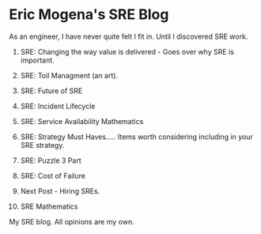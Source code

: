 # Eric Mogena's SRE Blog

As an engineer, I have never quite felt I fit in. Until I discovered SRE work.

1. SRE: Changing the way value is delivered - Goes over why SRE is important.
2. SRE: Toil Managment (an art).
3. SRE: Future of SRE
4. SRE: Incident Lifecycle
5. SRE: Service Availability Mathematics
6. SRE: Strategy Must Haves..... Items worth considering including in your SRE strategy.
7. SRE: Puzzle 3 Part
8. SRE: Cost of Failure

3. Next Post - Hiring SREs.
4. SRE Mathematics



My SRE blog. All opinions are my own.
